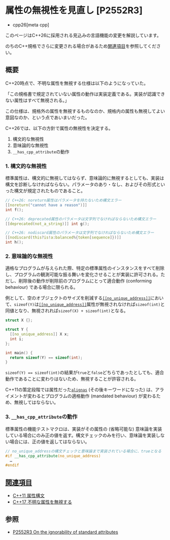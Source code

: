 # 属性の無視性を見直し [P2552R3]
* cpp26[meta cpp]

<!-- start lang caution -->

このページはC++26に採用される見込みの言語機能の変更を解説しています。

のちのC++規格でさらに変更される場合があるため[関連項目](#relative-page)を参照してください。

<!-- last lang caution -->

## 概要
C++20時点で、不明な属性を無視する仕様は以下のようになっていた。

「この規格書で規定されていない属性の動作は実装定義である。実装が認識できない属性はすべて無視される。」

この仕様は、規格外の属性を無視するものなのか、規格内の属性も無視してよい意図なのか、という点であいまいだった。

C++26では、以下の方針で属性の無視性を決定する。

1. 構文的な無視性
2. 意味論的な無視性
3. `__has_cpp_attribute`の動作


### 1. 構文的な無視性
標準属性は、構文的に無視してはならず、意味論的に無視するとしても、実装は構文を診断しなければならない。パラメータのあり・なし、およびその形式といった構文が規定されたものであること。

```cpp
// C++26: noreturn属性はパラメータを持たないため構文エラー
[[noreturn("cannot have a reason")]]
int f();

// C++26: deprecated属性のパラメータは文字列でなければならないため構文エラー
[[deprecated(not_a_string)]] int g();

// C++26: nodiscard属性のパラメータは文字列でなければならないため構文エラー
[[nodiscard(this?is!a:balanced%{token[sequence]})]]
int h();
```

### 2. 意味論的な無視性
適格なプログラムが与えられた際、特定の標準属性のインスタンスをすべて削除し、プログラムの観測可能な振る舞いを変化させることが実装に許可される。ただし、削除後の動作が削除前のプログラムにとって適合動作 (conforming behaviour) である場合に限られる。

例として、空のオブジェクトのサイズを削減する[`[[no_unique_address]]`](/lang/cpp20/language_support_for_empty_objects.md)において、`sizeof(Y)`は[`[[no_unique_address]]`](/lang/cpp20/language_support_for_empty_objects.md)属性が無視されなければ`sizeof(int)`と同値となり、無視されれば`sizeof(X) + sizeof(int)`となる。

```cpp
struct X {};

struct Y {
  [[no_unique_address]] X x;
  int i;
};

int main() {
  return sizeof(Y) == sizeof(int);
}
```

`sizeof(Y) == sizeof(int)`の結果が`true`と`false`どちらであったとしても、適合動作であることに変わりはないため、無視することが許容される。

C++11の策定段階では属性だった[`alignas`](/lang/cpp11/alignas.md) (その後キーワードになった) は、アライメントが変わるとプログラムの適格動作 (mandated behaviour) が変わるため、無視してはならない。


### 3. `__has_cpp_attribute`の動作
標準属性の機能テストマクロは、実装がその属性の (省略可能な) 意味論を実装している場合にのみ正の値を返す。構文チェックのみを行い、意味論を実装しない場合には、正の値を返してはならない。

```cpp
// no_unique_addressの構文チェックと意味論まで実装されている場合に、trueとなる
#if __has_cpp_attribute(no_unique_address)
  …
#endif
```


## <a id="relative-page" href="#relative-page">関連項目</a>
- [C++11 属性構文](/lang/cpp11/attributes.md)
- [C++17 不明な属性を無視する](/lang/cpp17/non_standard_attributes.md)


## 参照
- [P2552R3 On the ignorability of standard attributes](http://open-std.org/jtc1/sc22/wg21/docs/papers/2023/p2552r3.pdf)
